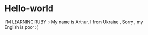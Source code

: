 # Hello-world
I'M LEARNING RUBY :)
My name is Arthur.
I from Ukraine ,
Sorry , my English is poor :(

